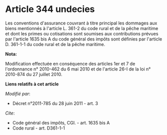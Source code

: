 # Article 344 undecies

Les conventions d'assurance couvrant à titre principal les dommages aux biens mentionnés à l'article L. 361-2 du code rural
et de la pêche maritime et dont les primes ou cotisations sont soumises aux contributions prévues par l'article 1635 bis A du
code général des impôts sont définies par l'article D. 361-1-1 du code rural et de la pêche maritime.

**Nota:**

Modification effectuée en conséquence des articles 1er et 7 de l'ordonnance n° 2010-462 du 6 mai 2010 et de l'article 26-I de
la loi n° 2010-874 du 27 juillet 2010.

**Liens relatifs à cet article**

_Modifié par_:

  - Décret n°2011-785 du 28 juin 2011 - art. 3

_Cite_:

  - Code général des impôts, CGI. - art. 1635 bis A
  - Code rural - art. D361-1-1
